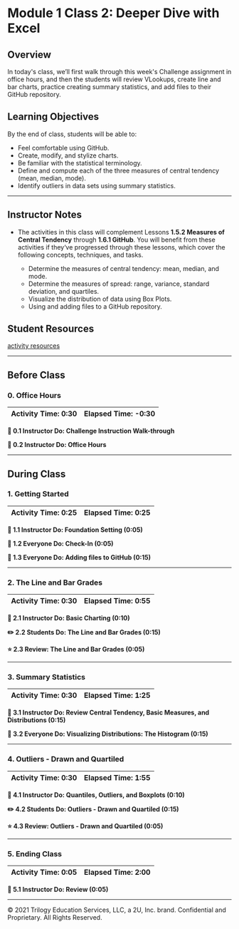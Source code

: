 # Module 1 Class 2: Deeper Dive with Excel

## Overview

In today's class, we’ll first walk through this week's Challenge assignment in office hours, and then the students will review VLookups, create line and bar charts, practice creating summary statistics, and add files to their GitHub repository.  

## Learning Objectives

By the end of class, students will be able to:

* Feel comfortable using GitHub.
* Create, modify, and stylize charts.
* Be familiar with the statistical terminology.
* Define and compute each of the three measures of central tendency (mean, median, mode).
* Identify outliers in data sets using summary statistics.

- - -

## Instructor Notes

* The activities in this class will complement Lessons **1.5.2 Measures of Central Tendency** through **1.6.1 GitHub**. You will benefit from these activities if they‘ve progressed through these lessons, which cover the following concepts, techniques, and tasks.

    * Determine the measures of central tendency: mean, median, and mode.
    * Determine the measures of spread: range, variance, standard deviation, and quartiles.
    * Visualize the distribution of data using Box Plots.
    * Using and adding files to a GitHub repository.

## Student Resources

[activity resources](https://2u-data-curriculum-team.s3.amazonaws.com/data-viz-online-lesson-plans/01-Lessons/1-2-Student-Resources.zip)

- - -

## Before Class

### 0. Office Hours

| Activity Time: 0:30       |  Elapsed Time:     -0:30  |
|---------------------------|---------------------------|

<strong>📣 0.1 Instructor Do: Challenge Instruction Walk-through</strong>

<strong> 📣 0.2 Instructor Do: Office Hours</strong>

- - -

## During Class

### 1. Getting Started

| Activity Time:       0:25 |  Elapsed Time:      0:25 |
|---------------------------|---------------------------|


<strong>📣 1.1 Instructor Do: Foundation Setting (0:05)</strong>

<strong>🎉 1.2 Everyone Do: Check-In (0:05)</strong>

<strong>🎉  1.3 Everyone Do: Adding files to GitHub (0:15)</strong>
- - -

### 2. The Line and Bar Grades

| Activity Time:       0:30 |  Elapsed Time:      0:55  |
|---------------------------|---------------------------|

<strong>📣 2.1 Instructor Do: Basic Charting (0:10)</strong>

<strong>✏️ 2.2 Students Do: The Line and Bar Grades (0:15)</strong>

<strong>⭐ 2.3 Review: The Line and Bar Grades (0:05)</strong>

- - -

### 3. Summary Statistics

| Activity Time:       0:30 |  Elapsed Time:      1:25  |
|---------------------------|---------------------------|


<strong> 📣 3.1 Instructor Do: Review Central Tendency, Basic Measures, and Distributions (0:15)</strong>

<strong> 🎉 3.2 Everyone Do: Visualizing Distributions: The Histogram (0:15)</strong>

- - -


### 4. Outliers - Drawn and Quartiled

| Activity Time:       0:30 |  Elapsed Time:      1:55  |
|---------------------------|---------------------------|

<strong>📣 4.1 Instructor Do: Quantiles, Outliers, and Boxplots (0:10)</strong>

<strong>✏️ 4.2 Students Do: Outliers - Drawn and Quartiled (0:15)</strong>

<strong>⭐  4.3 Review: Outliers - Drawn and Quartiled (0:05)</strong>

- - -

### 5. Ending Class

| Activity Time:       0:05 |  Elapsed Time:      2:00  |
|---------------------------|---------------------------|

<strong>📣  5.1 Instructor Do: Review (0:05)</strong>

---

© 2021 Trilogy Education Services, LLC, a 2U, Inc. brand.  Confidential and Proprietary.  All Rights Reserved.
